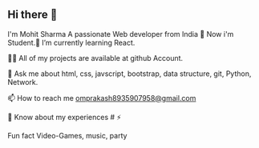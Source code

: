 ## Hi there 👋

I'm Mohit Sharma A passionate Web developer from India 🔭 Now i'm Student.🌱 I’m currently learning React.

👨‍💻 All of my projects are available at github Account.

💬 Ask me about html, css, javscript, bootstrap, data structure, git, Python, Network.

📫 How to reach me omprakash8935907958@gmail.com

📄 Know about my experiences # ⚡

Fun fact Video-Games, music, party
